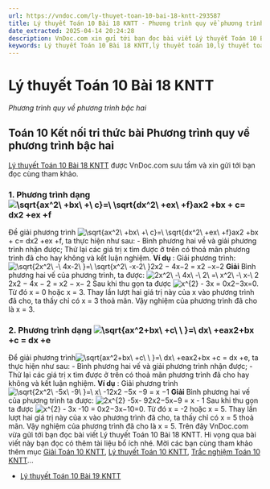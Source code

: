 ```yaml
---
url: https://vndoc.com/ly-thuyet-toan-10-bai-18-kntt-293587
title: Lý thuyết Toán 10 Bài 18 KNTT - Phương trình quy về phương trình bậc hai - VnDoc.com
date_extracted: 2025-04-14 20:24:28
description: VnDoc.com xin gửi tới bạn đọc bài viết Lý thuyết Toán 10 Bài 18 KNTT để bạn đọc cùng tham khảo chi tiết.
keywords: Lý thuyết Toán 10 Bài 18 KNTT,lý thuyết toán 10,lý thuyết toán 10 KNTT,toán 10,toán 10 KNTT,toán 10 bài 18,lý thuyết toán 10 bài 18,Phương trình quy về phương trình bậc hai,lý thuyết toán 10 bài Phương trình quy về phương trình bậc hai,toán 10 kết nối tri thức
---
```


# Lý thuyết Toán 10 Bài 18 KNTT
 _Phương trình quy về phương trình bậc hai_
## Toán 10 Kết nối tri thức bài Phương trình quy về phương trình bậc hai
[Lý thuyết Toán 10 Bài 18 KNTT](<https://vndoc.com/ly-thuyet-toan-10-bai-18-kntt-293587>) được VnDoc.com sưu tầm và xin gửi tới bạn đọc cùng tham khảo.
### 1\. Phương trình dạng ![\\sqrt{ax^2\\ +bx\\ +\\ c}=\\ \\sqrt{dx^2\\ +ex\\ +f}](https://i.vdoc.vn/data/image/blank.png)ax2 +bx + c= dx2 +ex +f
Đề giải phương trình ![\\sqrt{ax^2\\ +bx\\ +\\ c}=\\ \\sqrt{dx^2\\ +ex\\ +f}](https://i.vdoc.vn/data/image/blank.png)ax2 +bx + c= dx2 +ex +f, ta thực hiện như sau:
\- Bình phương hai về và giải phương trình nhận được;
Thử lại các giá trị x tìm được ở trên có thoả mãn phương trình đã cho hay không và
kết luận nghiệm.
**Ví dụ** : Giải phương trình: ![\\sqrt{2x^2\\ -\\ 4x-2\\ }=\\ \\sqrt{x^2\\ -x-2\\ }](https://i.vdoc.vn/data/image/blank.png)2x2 − 4x−2 = x2 −x−2
**Giải**
Bình phương hai vế của phương trình, ta được:
![2x^2\\ -\\ 4x\\ -\\ 2\\ =\\ x^2\\ -\\ x-\\ 2](https://i.vdoc.vn/data/image/blank.png)2x2 − 4x − 2 = x2 − x− 2
Sau khi thu gọn ta được ![x^{2} - 3x = 0](https://i.vdoc.vn/data/image/blank.png)x2−3x=0. Từ đó x = 0 hoặc x = 3.
Thay lần lượt hai giá trị này của x vào phương trình đã cho, ta thấy chỉ có x = 3 thoả mãn.
Vậy nghiệm của phương trình đã cho là x = 3.
### 2\. Phương trình dạng ![\\sqrt{ax^2+bx\\ +c\\ \\ }=\\ dx\\ +e](https://i.vdoc.vn/data/image/blank.png)ax2+bx +c = dx +e
Để giải phương trình![\\sqrt{ax^2+bx\\ +c\\ \\ }=\\ dx\\ +e](https://i.vdoc.vn/data/image/blank.png)ax2+bx +c = dx +e, ta thực hiện như sau:
\- Bình phương hai vế và giải phương trình nhận được;
\- Thử lại các giá trị x tìm được ở trên có thoả mãn phương trình đã cho hay không và kết luận nghiệm.
**Ví dụ** : Giải phương trình ![\\sqrt{2x^2\\ -5x\\ -9\\ }=\\ x\\ -1](https://i.vdoc.vn/data/image/blank.png)2x2 −5x −9 = x −1
**Giải**
Bình phương hai vế của phương trình ta được:
![2x^{2} -5x- 9](https://i.vdoc.vn/data/image/blank.png)2x2−5x−9 = x - 1
Sau khi thu gọn ta được ![x^{2} - 3x -10 = 0](https://i.vdoc.vn/data/image/blank.png)x2−3x−10=0. Từ đó x = -2 hoặc x = 5.
Thay lần lượt hai giá trị này của x vào phương trình đã cho, ta thấy chỉ có x = 5 thoả mãn. Vậy nghiệm của phương trình đã cho là x = 5.
Trên đây VnDoc.com vừa gửi tới bạn đọc bài viết Lý thuyết Toán 10 Bài 18 KNTT. Hi vọng qua bài viết này bạn đọc có thêm tài liệu bổ ích nhé. Mời các bạn cùng tham khảo thêm mục [Giải Toán 10 KNTT](<https://vndoc.com/toan-10-ket-noi-tri-thuc-tap2>), [Lý thuyết Toán 10 KNTT](<https://vndoc.com/ly-thuyet-toan-10-kntt>), [Trắc nghiệm Toán 10 KNTT](<https://vndoc.com/test-mon-toan-lop10>)...
  * [Lý thuyết Toán 10 Bài 19 KNTT](<https://vndoc.com/ly-thuyet-toan-10-bai-19-kntt-293588>)

